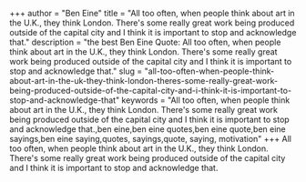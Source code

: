 +++
author = "Ben Eine"
title = "All too often, when people think about art in the U.K., they think London. There's some really great work being produced outside of the capital city and I think it is important to stop and acknowledge that."
description = "the best Ben Eine Quote: All too often, when people think about art in the U.K., they think London. There's some really great work being produced outside of the capital city and I think it is important to stop and acknowledge that."
slug = "all-too-often-when-people-think-about-art-in-the-uk-they-think-london-theres-some-really-great-work-being-produced-outside-of-the-capital-city-and-i-think-it-is-important-to-stop-and-acknowledge-that"
keywords = "All too often, when people think about art in the U.K., they think London. There's some really great work being produced outside of the capital city and I think it is important to stop and acknowledge that.,ben eine,ben eine quotes,ben eine quote,ben eine sayings,ben eine saying,quotes, sayings,quote, saying, motivation"
+++
All too often, when people think about art in the U.K., they think London. There's some really great work being produced outside of the capital city and I think it is important to stop and acknowledge that.
